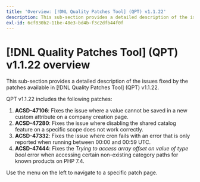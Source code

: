 ```yaml
---
title: 'Overview: [!DNL Quality Patches Tool] (QPT) v1.1.22'
description: This sub-section provides a detailed description of the issues fixed by the patches available in [!DNL Quality Patches Tool] (QPT) v1.1.22.
exl-id: 6cf830b2-11be-48e3-bd4b-f3c2dfb44f0f
---
```

# [!DNL Quality Patches Tool] (QPT) v1.1.22 overview

This sub-section provides a detailed description of the issues fixed by the patches available in [!DNL Quality Patches Tool] (QPT) v1.1.22.

QPT v1.1.22 includes the following patches:

1. **ACSD-47106**: Fixes the issue where a value cannot be saved in a new custom attribute on a company creation page.
1. **ACSD-47280**: Fixes the issue where disabling the shared catalog feature on a specific scope does not work correctly.
1. **ACSD-47332**: Fixes the issue where cron fails with an error that is only reported when running between 00:00 and 00:59 UTC.
1. **ACSD-47444**: Fixes the _Trying to access array offset on value of type bool_ error when accessing certain non-existing category paths for known products on PHP 7.4.

Use the menu on the left to navigate to a specific patch page.
